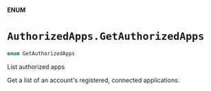 **ENUM**

# `AuthorizedApps.GetAuthorizedApps`

```swift
enum GetAuthorizedApps
```

List authorized apps

Get a list of an account's registered, connected applications.
